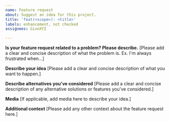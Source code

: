 ```yaml
---
name: Feature request
about: Suggest an idea for this project.
title: 'feat(<scope>): <title>'
labels: enhancement, not checked
assignees: GixoXYZ

---
```


**Is your feature request related to a problem? Please describe.**
[Please add a clear and concise description of what the problem is. Ex. I'm always frustrated when...]

**Describe your idea**
[Please add a clear and concise description of what you want to happen.]

**Describe alternatives you've considered**
[Please add a clear and concise description of any alternative solutions or features you've considered.]

**Media**
[If applicable, add media here to describe your idea.]

**Additional context**
[Please add any other context about the feature request here.]
